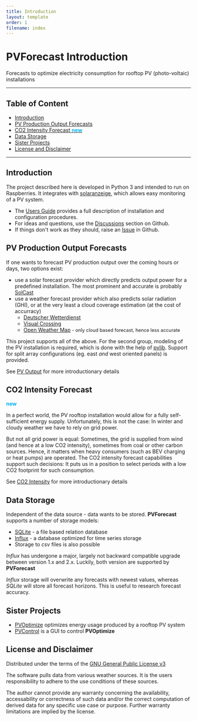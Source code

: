 ```yaml
---
title: Introduction
layout: template
order: 1
filename: index
--- 
```


# PVForecast Introduction
Forecasts to optimize electricity consumption for rooftop PV (photo-voltaic) installations

----------- 
## Table of Content

  - [Introduction](#introduction)
  - [PV Production Output Forecasts](#pv-production-output-forecasts)
  - [CO2 Intensity Forecast <span style="color:#00B0F0"><b>new</b></span>](#co2-intensity-forecast)
  - [Data Storage](#data-storage)
  - [Sister Projects](#sister-projects)
  - [License and Disclaimer](#license-and-disclaimer)

-----------

## Introduction
The project described here is developed in Python 3 and intended to run on Raspberries. It integrates with [solaranzeige](https://solaranzeige.de), which allows easy monitoring of a PV system.

* The [Users Guide](README) provides a full description of installation and configuration procedures.
* For ideas and questions, use the [Discussions](https://github.com/StefaE/PVForecast/discussions) section on Github.
* If things don't work as they should, raise an [Issue](https://github.com/StefaE/PVForecast/issues) in Github.
  
## PV Production Output Forecasts
If one wants to forecast PV production output over the coming hours or days, two options exist:
* use a solar forecast provider which directly predicts output power for a predefined installation. The most prominent and accurate is probably [SolCast](https://solcast.com/)
* use a weather forecast provider which also predicts solar radiation (GHI), or at the very least a cloud coverage estimation (at the cost of accurracy)
	+ [Deutscher Wetterdienst](https://www.dwd.de/DE/leistungen/met_verfahren_mosmix/met_verfahren_mosmix.html)
	+ [Visual Crossing](https://www.visualcrossing.com/)
	+ [Open Weather Map](https://openweathermap.org/)<span style="font-size:0.8rem"> - only cloud based forecast, hence less accurate</span>

This project supports all of the above. For the second group, modeling of the PV installation is required, which is done with the help of [pvlib](https://pvlib-python.readthedocs.io/en/stable/). Support for split array configurations (eg. east _and_ west oriented panels) is provided.

See [PV Output](PVOutput) for more introductionary details

## CO2 Intensity Forecast
<span style="color:#00B0F0"><b>new</b></span>

In a perfect world, the PV rooftop installation would allow for a fully self-sufficient energy supply. Unfortunately, this is not the case: In winter and cloudy weather we have to rely on grid power.

But not all grid power is equal: Sometimes, the grid is supplied from wind (and hence at a low CO2 intensity), sometimes from coal or other carbon sources. Hence, it matters when heavy consumers (such as BEV charging or heat pumps) are operated. The CO2 intensity forecast capabilities support such decisions: It puts us in a position to select periods with a low CO2 footprint for such consumption.

See [CO2 Intensity](CO2Intensity) for more introductionary details

## Data Storage
Independent of the data source - data wants to be stored. **PVForecast** supports a number of storage models:
* [SQLite](https://www.sqlite.org/index.html) - a file based relation database
* [Influx](https://www.influxdata.com/products/influxdb/) - a database optimized for time series storage
* Storage to _csv_ files is also possible

_Influx_ has undergone a major, largely not backward compatible upgrade between version 1.x and 2.x. Luckily, both version are supported by **PVForecast**

_Influx_ storage will overwrite any forecasts with newest values, whereas _SQLite_ will store all forecast horizons. This is useful to research forecast accuracy.

## Sister Projects
* [PVOptimize](https://github.com/StefaE/PVOptimize) optimizes energy usage produced by a rooftop PV system
* [PVControl](https://github.com/StefaE/PVControl) is a GUI to control **PVOptimize**

## License and Disclaimer
Distributed under the terms of the [GNU General Public License v3](https://github.com/StefaE/PVForecast/blob/main/LICENSE)

The software pulls data from various weather sources. It is the users responsibility to adhere to the use conditions of these sources. 

The author cannot provide any warranty concerning the availability, accessability or correctness of such data and/or the correct computation of derived data for any specific use case or purpose. Further warranty limitations are implied by the license.

